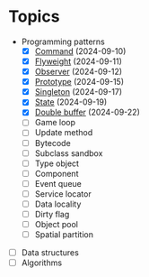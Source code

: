 # Topics

- Programming patterns
  - [x] [Command](./04-design-patterns/command-pattern/) (2024-09-10)
  - [x] [Flyweight](./04-design-patterns/flyweight-pattern/) (2024-09-11)
  - [x] [Observer](./04-design-patterns/observer-pattern/) (2024-09-12)
  - [x] [Prototype](./04-design-patterns/prototype-pattern/) (2024-09-15)
  - [x] [Singleton](./04-design-patterns/singleton-pattern/) (2024-09-17)
  - [x] [State](./04-design-patterns/state-pattern/) (2024-09-19)
  - [x] [Double buffer](./04-design-patterns/double-buffer-pattern/) (2024-09-22)
  - [ ] Game loop
  - [ ] Update method
  - [ ] Bytecode
  - [ ] Subclass sandbox
  - [ ] Type object
  - [ ] Component
  - [ ] Event queue
  - [ ] Service locator
  - [ ] Data locality
  - [ ] Dirty flag
  - [ ] Object pool
  - [ ] Spatial partition
- [ ] Data structures
- [ ] Algorithms